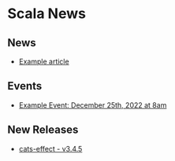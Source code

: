 # Scala News


## News

[//]: # (Add to this list any link to news you want included in markdown format with description in square brackets followed by URL in normal brackets)

- [Example article](https://www.softinio.com)



## Events 

[//]: # (Add to this list any link to an upcoming scala related event like a conference or meetup you want included in markdown format with description in square brackets followed by URL in normal brackets)

- [Example Event: December 25th, 2022 at 8am](https://www.softinio.com)


## New Releases

[//]: # (Add to this list any link to new package release changelog you want included in markdown format with description in square brackets followed by URL in normal brackets)

- [cats-effect - v3.4.5](https://github.com/typelevel/cats-effect/releases/tag/v3.4.5)




